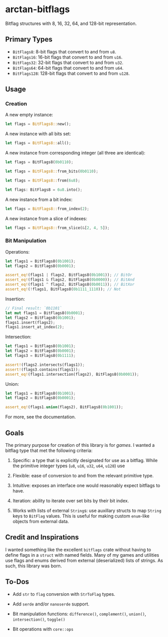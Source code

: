 # arctan-bitflags
Bitflag structures with 8, 16, 32, 64, and 128-bit representation.

## Primary Types

- `BitFlags8`:   8-bit flags that convert to and from `u8`.
- `BitFlags16`:  16-bit flags that convert to and from `u16`.
- `BitFlags32`:  32-bit flags that convert to and from `u32`.
- `BitFlags64`:  64-bit flags that convert to and from `u64`.
- `BitFlags128`: 128-bit flags that convert to and from `u128`.

## Usage

### Creation

A new empty instance:
```rust
let flags = BitFlags8::new();
```

A new instance with all bits set:
```rust
let flags = BitFlags8::all();
```

A new instance from corresponding integer (all three are identical):
```rust
let flags = BitFlags8(0b0110);

let flags = BitFlags8::from_bits(0b0110);

let flags = BitFlags8::from(6u8);

let flags: BitFlags8 = 6u8.into();
```

A new instance from a bit index:
```rust
let flags = BitFlags8::from_index(2);
```

A new instance from a slice of indexes:
```rust
let flags = BitFlags8::from_slice(&[2, 4, 5]);
```

### Bit Manipulation

Operations:
```rust
let flags1 = BitFlags8(0b1001);
let flags2 = BitFlags8(0b0001);

assert_eq!(flags1 | flags2, BitFlags8(0b1001)); // BitOr
assert_eq!(flags1 & flags2, BitFlags8(0b0000)); // BitAnd
assert_eq!(flags1 ^ flags2, BitFlags8(0b0011)); // BitXor
assert_eq!(!flags1, BitFlags8(0b1111_1110)); // Not
```

Insertion:
```rust
// Final result: `0b1101`
let mut flags1 = BitFlags8(0b0001);
let flags2 = BitFlags8(0b1001);
flags1.insert(flags2);
flags1.insert_at_index(2);
```

Intersection:
```rust
let flags1 = BitFlags8(0b1001);
let flags2 = BitFlags8(0b0001);
let flags3 = BitFlags8(0b1111);

assert!(flags2.intersects(flags1));
assert!(flags3.contains(flags1));
assert_eq!(flags1.intersection(flags2), BitFlags8(0b0001));
```

Union:
```rust
let flags1 = BitFlags8(0b1001);
let flags2 = BitFlags8(0b0001);

assert_eq!(flags1.union(flags2), BitFlags8(0b1001));
```

For more, see the documentation.

## Goals

The primary purpose for creation of this library is for *games*. I wanted a bitflag type that met the following criteria:

1. Specific: a type that is explicitly designated for use as a bitflag. While the primitive integer types (`u8`, `u16`, `u32`, `u64`, `u128`) use

2. Flexible: ease of conversion to and from the relevant primitive type.

3. Intuitive: exposes an interface one would reasonably expect bitflags to have.

4. Iteration: ability to iterate over set bits by their bit index.

5. Works with lists of external `String`s: use auxillary structs to map `String` keys to `BitFlag` values. This is useful for making custom `enum`-like objects from external data.

## Credit and Inspirations

I wanted something like the excellent `bitflags` crate without having to define flags in a `struct` with named fields. Many of my games and utilities use flags and enums derived from external (deserialized) lists of strings. As such, this library was born.

## To-Dos

- Add `str` to `flag` conversion with `StrToFlag` types.

- Add `serde` and/or `nanoserde` support.

- Bit manipulation functions: `difference()`, `complement()`, `union()`, `intersection()`, `toggle()`

- Bit operations with `core::ops`

